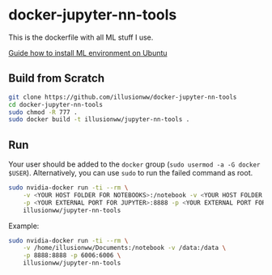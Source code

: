 # docker-jupyter-nn-tools

This is the dockerfile with all ML stuff I use.

[Guide how to install ML environment on Ubuntu](https://github.com/illusionww/docker-jupyter-nn-tools/wiki/Installing-CUDA,-Docker-(%3F),-TensorFlow,-Keras-and-Jupyter-on-Ubuntu)

## Build from Scratch
```bash
git clone https://github.com/illusionww/docker-jupyter-nn-tools
cd docker-jupyter-nn-tools
sudo chmod -R 777 .
sudo docker build -t illusionww/jupyter-nn-tools .
```

## Run
Your user should be added to the `docker` group (`sudo usermod -a -G docker $USER`). Alternatively, you can use `sudo` to run the failed command as root. 

```bash
sudo nvidia-docker run -ti --rm \
    -v <YOUR HOST FOLDER FOR NOTEBOOKS>:/notebook -v <YOUR HOST FOLDER FOR DATA>:/data \
    -p <YOUR EXTERNAL PORT FOR JUPYTER>:8888 -p <YOUR EXTERNAL PORT FOR TENSORBOARD>:6006 \
    illusionww/jupyter-nn-tools
```
        
Example:
```bash
sudo nvidia-docker run -ti --rm \
    -v /home/illusionww/Documents:/notebook -v /data:/data \
    -p 8888:8888 -p 6006:6006 \
    illusionww/jupyter-nn-tools
```
